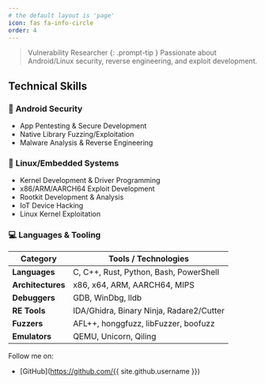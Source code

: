 ```yaml
---
# the default layout is 'page'
icon: fas fa-info-circle
order: 4
---
```


<!-- > Add Markdown syntax content to file `_tabs/about.md`{: .filepath } and it will show up on this page.
{: .prompt-tip } -->

> Vulnerability Researcher
{: .prompt-tip }
Passionate about Android/Linux security, reverse engineering, and exploit development.  


## Technical Skills  

### 📱 **Android Security**  
- App Pentesting & Secure Development  
- Native Library Fuzzing/Exploitation  
- Malware Analysis & Reverse Engineering  

### 🐧 **Linux/Embedded Systems**  
- Kernel Development & Driver Programming  
- x86/ARM/AARCH64 Exploit Development  
- Rootkit Development & Analysis  
- IoT Device Hacking  
- Linux Kernel Exploitation

### 💻 **Languages & Tooling**  

| Category        | Tools / Technologies                                     |
|-----------------|---------------------------------------------------------|
| **Languages**   | C, C++, Rust, Python, Bash, PowerShell                  |
| **Architectures** | x86, x64, ARM, AARCH64, MIPS                          |
| **Debuggers**   | GDB, WinDbg, lldb                                       |
| **RE Tools**    | IDA/Ghidra, Binary Ninja, Radare2/Cutter                |
| **Fuzzers**     | AFL++, honggfuzz, libFuzzer, boofuzz                    |
| **Emulators**   | QEMU, Unicorn, Qiling                                   |

Follow me on:
- [GitHub](https://github.com/{{ site.github.username }})

